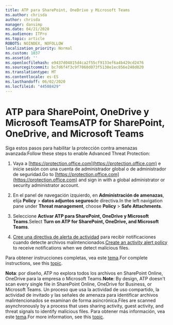 ```yaml
---
title: ATP para SharePoint, OneDrive y Microsoft Teams
ms.author: chrisda
author: chrisda
manager: dansimp
ms.date: 04/21/2020
ms.audience: ITPro
ms.topic: article
ROBOTS: NOINDEX, NOFOLLOW
localization_priority: Normal
ms.custom: 1037
ms.assetid: ''
ms.openlocfilehash: e9437d04815d4ca2f55cf9133ef6a4b429cd2476
ms.sourcegitcommit: bc7d6f4f3c9f7060d073f5130e1ec856e248d020
ms.translationtype: MT
ms.contentlocale: es-ES
ms.lasthandoff: 06/02/2020
ms.locfileid: "44508429"
---
```

# <a name="atp-for-sharepoint-onedrive-and-microsoft-teams"></a><span data-ttu-id="dd258-102">ATP para SharePoint, OneDrive y Microsoft Teams</span><span class="sxs-lookup"><span data-stu-id="dd258-102">ATP for SharePoint, OneDrive, and Microsoft Teams</span></span>

<span data-ttu-id="dd258-103">Siga estos pasos para habilitar la protección contra amenazas avanzada:</span><span class="sxs-lookup"><span data-stu-id="dd258-103">Follow these steps to enable Advanced Threat Protection:</span></span>

1. <span data-ttu-id="dd258-104">Vaya a [https://protection.office.com](https://protection.office.com) e inicie sesión con una cuenta de administrador global o de administrador de seguridad.</span><span class="sxs-lookup"><span data-stu-id="dd258-104">Go to [https://protection.office.com](https://protection.office.com) and sign in with a global administrator or security administrator account.</span></span>

2. <span data-ttu-id="dd258-105">En el panel de navegación izquierdo, en **Administración de amenazas**, elija **Policy** \> **datos adjuntos seguros**de directiva.</span><span class="sxs-lookup"><span data-stu-id="dd258-105">In the left navigation pane under **Threat management**, choose **Policy** \> **Safe Attachments**.</span></span>

3. <span data-ttu-id="dd258-106">Seleccione **Activar ATP para SharePoint, OneDrive y Microsoft Teams**.</span><span class="sxs-lookup"><span data-stu-id="dd258-106">Select **Turn on ATP for SharePoint, OneDrive, and Microsoft Teams**.</span></span>

4. <span data-ttu-id="dd258-107">[Cree una directiva de alerta de actividad](https://docs.microsoft.com/microsoft-365/compliance/create-activity-alerts) para recibir notificaciones cuando detecte archivos malintencionados.</span><span class="sxs-lookup"><span data-stu-id="dd258-107">[Create an activity alert policy](https://docs.microsoft.com/microsoft-365/compliance/create-activity-alerts) to receive notifications when we detect malicious files.</span></span>

<span data-ttu-id="dd258-108">Para obtener instrucciones completas, vea este [tema](https://docs.microsoft.com/microsoft-365/security/office-365-security/turn-on-atp-for-spo-odb-and-teams).</span><span class="sxs-lookup"><span data-stu-id="dd258-108">For complete instructions, see this [topic](https://docs.microsoft.com/microsoft-365/security/office-365-security/turn-on-atp-for-spo-odb-and-teams).</span></span>

<span data-ttu-id="dd258-109">**Nota**: por diseño, ATP no explora todos los archivos en SharePoint Online, OneDrive para la empresa o Microsoft Teams.</span><span class="sxs-lookup"><span data-stu-id="dd258-109">**Note**: By design, ATP doesn't scan every single file in SharePoint Online, OneDrive for Business, or Microsoft Teams.</span></span> <span data-ttu-id="dd258-110">Un proceso que usa la actividad de uso compartido, la actividad de invitado y las señales de amenaza para identificar archivos malintencionados se examinan de forma asincrónica.</span><span class="sxs-lookup"><span data-stu-id="dd258-110">Files are scanned asynchronously by a process that uses sharing activity, guest activity, and threat signals to identify malicious files.</span></span> <span data-ttu-id="dd258-111">Para obtener más información, vea este [tema](https://docs.microsoft.com/microsoft-365/security/office-365-security/atp-for-spo-odb-and-teams).</span><span class="sxs-lookup"><span data-stu-id="dd258-111">For more information, see this [topic](https://docs.microsoft.com/microsoft-365/security/office-365-security/atp-for-spo-odb-and-teams).</span></span>

